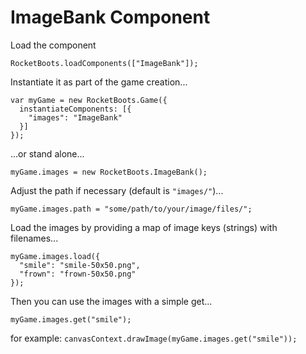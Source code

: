 # ImageBank Component

Load the component

`RocketBoots.loadComponents(["ImageBank"]);`

Instantiate it as part of the game creation...

```
var myGame = new RocketBoots.Game({ 
  instantiateComponents: [{
    "images": "ImageBank"
  }] 
});
```

...or stand alone...

`myGame.images = new RocketBoots.ImageBank();`

Adjust the path if necessary (default is `"images/"`)...

`myGame.images.path = "some/path/to/your/image/files/";`

Load the images by providing a map of image keys (strings) with filenames...

```
myGame.images.load({ 
  "smile": "smile-50x50.png", 
  "frown": "frown-50x50.png" 
});
```

Then you can use the images with a simple get...

`myGame.images.get("smile");`

for example: `canvasContext.drawImage(myGame.images.get("smile"));`

